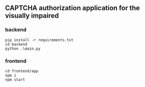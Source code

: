 ## CAPTCHA authorization application for the visually impaired

### backend

```
pip install -r requirements.txt
cd backend
python .\main.py
```

### frontend

```
cd frontend/app
npm i
npm start
```